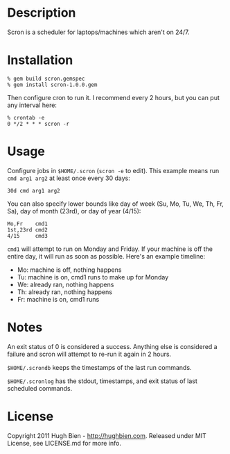 Description
===========

Scron is a scheduler for laptops/machines which aren't on 24/7.


Installation
============

    % gem build scron.gemspec
    % gem install scron-1.0.0.gem

Then configure cron to run it.  I recommend every 2 hours, but you can put any
interval here:

    % crontab -e
    0 */2 * * * scron -r


Usage
=====

Configure jobs in `$HOME/.scron` (`scron -e` to edit). This example means run
`cmd arg1 arg2` at least once every 30 days:

    30d cmd arg1 arg2

You can also specify lower bounds like day of week (Su, Mo, Tu, We, Th, Fr, Sa),
day of month (23rd), or day of year (4/15):

    Mo,Fr    cmd1
    1st,23rd cmd2
    4/15     cmd3

`cmd1` will attempt to run on Monday and Friday.  If your machine is off the
entire day, it will run as soon as possible.  Here's an example timeline:

* Mo: machine is off, nothing happens
* Tu: machine is on, cmd1 runs to make up for Monday
* We: already ran, nothing happens
* Th: already ran, nothing happens
* Fr: machine is on, cmd1 runs


Notes
=====

An exit status of 0 is considered a success.  Anything else is considered a
failure and scron will attempt to re-run it again in 2 hours.

`$HOME/.scrondb` keeps the timestamps of the last run commands.

`$HOME/.scronlog` has the stdout, timestamps, and exit status of last 
scheduled commands.


License
=======

Copyright 2011 Hugh Bien - http://hughbien.com.
Released under MIT License, see LICENSE.md for more info.
